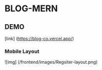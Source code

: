 # BLOG-MERN

## DEMO
[link] (https://blog-co.vercel.app/)

<!-- mobile layout and images -->
### Mobile Layout
<!-- images -->
![img] (/frontend/images/Regsiter-layout.png)